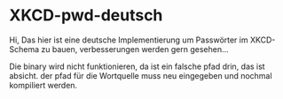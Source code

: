 # XKCD-pwd-deutsch

Hi,
Das hier ist eine deutsche Implementierung um Passwörter im XKCD-Schema zu bauen, verbesserungen werden gern gesehen...

Die binary wird nicht funktionieren, da ist ein falsche pfad drin, das ist absicht. der pfad für die Wortquelle muss neu eingegeben und nochmal kompiliert werden.
